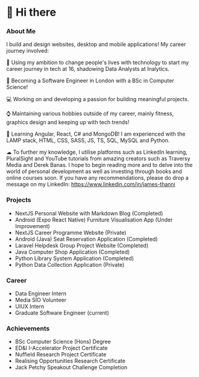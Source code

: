 # 👋 Hi there 




### About Me 
I build and design websites, desktop and mobile applications! My career journey involved:

🔎 Using my ambition to change people's lives with technology to start my career journey in tech at 16, shadowing Data Analysts at Inalytics.

🎩 Becoming a Software Engineer in London with a BSc in Computer Science!

💻 Working on and developing a passion for building meaningful projects.

⌚ Maintaining various hobbies outside of my career, mainly fitness, graphics design and keeping up with tech trends!

🧠 Learning Angular, React, C# and MongoDB! I am experienced with the LAMP stack, HTML, CSS, SASS, JS, TS, SQL, MySQL and Python.

☁ To further my knowledge, I utilise platforms such as LinkedIn learning, PluralSight and YouTube tutorials from amazing creators such as Traversy Media and Derek Banas. I hope to begin reading more and to delve into the world of personal development as well as investing through books and online courses soon. If you have any recommendations, please do drop a message on my LinkedIn: https://www.linkedin.com/in/james-thanni


### Projects

- NextJS Personal Website with Markdown Blog (Completed)
- Android (Expo React Native) Furniture Visualisation App (Under Improvement)
- NextJS Career Programme Website (Private)
- Android (Java) Seat Reservation Application (Completed)
- Laravel Helpdesk Group Project Website (Completed)
- Java Computer Shop Application (Completed)
- Python Library System Application (Completed)
- Python Data Collection Application (Private)

### Career

- Data Engineer Intern
- Media SIO Volunteer
- UIUX Intern
- Graduate Software Engineer (current)





### Achievements

- BSc Computer Science (Hons) Degree
- ED&I I-Accelerator Project Certificate
- Nuffield Research Project Certificate
- Realising Opportunities Research Certificate
- Jack Petchy Speakout Challenge Completion


<!-- 

Here are some ideas to get you started:

- 🔭 I’m currently working on ...
- 🌱 I’m currently learning ...
- 👯 I’m looking to collaborate on ...
- 🤔 I’m looking for help with ...
- 💬 Ask me about ...
- 📫 How to reach me: ...
- 😄 Pronouns: ...
- ⚡ Fun fact: ...
-->
